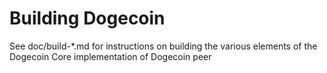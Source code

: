 Building Dogecoin
=================

See doc/build-*.md for instructions on building the various
elements of the Dogecoin Core implementation of Dogecoin peer
